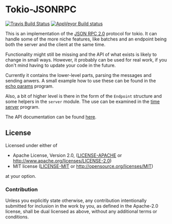 # Tokio-JSONRPC

[![Travis Build Status](https://api.travis-ci.org/vorner/tokio-jsonrpc.png?branch=master)](https://travis-ci.org/vorner/tokio-jsonrpc)
[![AppVeyor Build status](https://ci.appveyor.com/api/projects/status/ygytb97bion810ru/branch/master?svg=true)](https://ci.appveyor.com/project/vorner/tokio-jsonrpc/branch/master)

This is an implementation of the [JSON RPC
2.0](http://www.jsonrpc.org/specification) protocol for tokio. It can handle
some of the more niche features, like batches and an endpoint being both the
server and the client at the same time.

Functionality might still be missing and the API of what exists is likely to
change in small ways. However, it probably can be used for real work, if you
don't mind having to update your code in the future.

Currently it contains the lower-level parts, parsing the messages and sending
anwers. A small example how to use these can be found in the [echo
params](examples/echo_params.rs) program.

Also, a bit of higher level is there in the form of the `Endpoint` structure
and some helpers in the `server` module. The use can be examined in the [time
server](examples/time_server.rs) program.

The API documentation can be found [here](https://docs.rs/tokio-jsonrpc).

## License

Licensed under either of

 * Apache License, Version 2.0, ([LICENSE-APACHE](LICENSE-APACHE) or http://www.apache.org/licenses/LICENSE-2.0)
 * MIT license ([LICENSE-MIT](LICENSE-MIT) or http://opensource.org/licenses/MIT)

at your option.

### Contribution

Unless you explicitly state otherwise, any contribution intentionally
submitted for inclusion in the work by you, as defined in the Apache-2.0
license, shall be dual licensed as above, without any additional terms
or conditions.
